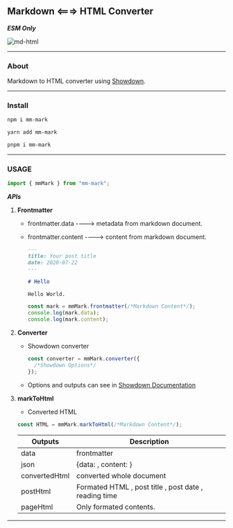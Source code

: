 ## Markdown <===> HTML Converter

**_ESM Only_**

![md-html](https://miro.medium.com/v2/resize:fit:1400/1*eZ7YPTqzcyFVoQxIOIQ9kQ.png)

---

### About

Markdown to HTML converter using [Showdown](https://github.com/showdownjs/showdown).

---

### Install

```bash
npm i mm-mark
```

```bash
yarn add mm-mark
```

```bash
pnpm i mm-mark
```

---

### USAGE

```javascript
import { mmMark } from "mm-mark";
```

**_APIs_**

1. **Frontmatter**

   - frontmatter.data ----> metadata from markdown document.

   - frontmatter.content ----> content from markdown document.

     ```markdown
     ---
     title: Your post title
     date: 2020-07-22
     ---

     # Hello

     Hello World.
     ```

     ```javascript
     const mark = mmMark.frontmatter(/*Markdown Content*/);
     console.log(mark.data);
     console.log(mark.content);
     ```

2. **Converter**

   - Showdown converter

     ```javascript
     const converter = mmMark.converter({
       /*Showdown Options*/
     });
     ```

   - Options and outputs can see in [Showdown Documentation](https://showdownjs.com/docs/)

3. **markToHtml**

   - Converted HTML

   ```javascript
   const HTML = mmMark.markToHtml(/*Markdown Content*/);
   ```

    | Outputs       | Description                                           |
    | ------------- | ----------------------------------------------------- |
    | data          | frontmatter                                           |
    | json          | {data: , content: }                                   |
    | convertedHtml | converted whole document                              |
    | postHtml      | Formated HTML , post title , post date , reading time |
    | pageHtml      | Only formated contents.                               |


---
